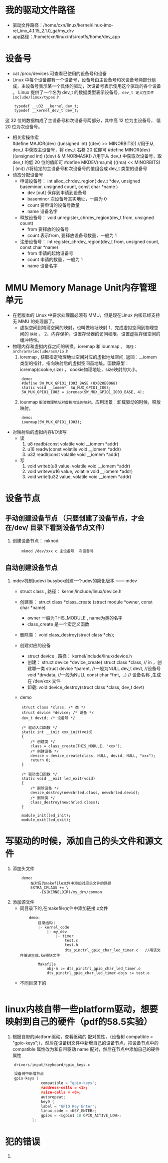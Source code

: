 # 我的驱动文件路径
* 驱动文件路径：/home/cxn/linux/kernel/linux-imx-rel_imx_4.1.15_2.1.0_ga/my_drv
* app路径：/home/cxn/linux/nfs/rootfs/home/dev_app

# 设备号
* cat /proc/devices 可查看已使用的设备号和设备
* Linux 中每个设备都有一个设备号，设备号由主设备号和次设备号两部分组成，主设备号表示某一个具体的驱动，次设备号表示使用这个驱动的各个设备 。 Linux 提供了一个名为 dev_t 的数据类型表示设备号，` dev_t 定义在文件 include/linux/types.h `
```
    typedef __u32 __kernel_dev_t;
    typedef __kernel_dev_t dev_t;
```
这 32 位的数据构成了主设备号和次设备号两部分，其中高 12 位为主设备号， 低 20 位为次设备号。
* 相关宏操作宏  
  #define MAJOR(dev) ((unsigned int) ((dev) >> MINORBITS))      //用于从 dev_t 中获取主设备号，将 dev_t 右移 20 位即可
  #define MINOR(dev) ((unsigned int) ((dev) & MINORMASK))       //用于从 dev_t 中获取次设备号，取 dev_t 的低 20 位的值即可
  #define MKDEV(ma,mi) (((ma) << MINORBITS) | (mi))             //将给定的主设备号和次设备号的值组合成 dev_t 类型的设备号
* 动态分配设备号
    * 申请设备号： int alloc_chrdev_region( dev_t *dev, unsigned baseminor, unsigned count, const char *name )
        * dev [out]       保存到申请到设备号
        * baseminor 次设备号其实地址，一般为 0 
        * count     要申请的设备号数量
        * name      设备名字
    * 释放设备号： void unregister_chrdev_region(dev_t from, unsigned count)
        * from      要释放的设备号
        * count     表示from, 要释放设备号数量，一般为 1
    * 注册设备号： int register_chrdev_region(dev_t from, unsigned count, const char *name)    
        * from      申请的起始设备号
        * count     申请的数量，一般为 1
        * name      设备名字



# MMU  Memory Manage Unit内存管理单元
* 在老版本的 Linux 中要求处理器必须有 MMU，但是现在Linux 内核已经支持无 MMU 的处理器了。
    * 虚拟空间到物理空间的映射，也叫做地址映射
        1、完成虚拟空间到物理空间的 `映射` 。
        2、内存保护，设置存储器的访问权限，设置虚拟存储空间的缓冲特性。
* 物理内存和虚拟内存之间的转换。ioremap 和 iounmap 。 `路径：arch/arm/include/asm/io.h`
    1. ioremap ,  获取指定物理地址空间对应的虚拟地址空间, 返回：__iomem 类型的指针，指向映射后的虚拟空间首地址。函数原型：ioremap(cookie,size) ， cookie物理地址，size映射的大小。
    ```
        demo:
        #define SW_MUX_GPIO1_IO03_BASE (0X020E0068)
        static void __iomem*  SW_MUX_GPIO1_IO03;
        SW_MUX_GPIO1_IO03 = ioremap(SW_MUX_GPIO1_IO03_BASE, 4);
    ```
    2. iounmap `取消物理地址对虚拟地址的映射`。应用场景：卸载驱动的时候，释放映射。
    ```
        demo:
        iounmap(SW_MUX_GPIO1_IO03);
    ```
* 对映射后的虚拟内存I/O读写
    * 读
        1.  u8 readb(const volatile void __iomem *addr)
        2. u16 readw(const volatile void __iomem *addr)
        3. u32 readl(const volatile void __iomem *addr)
    * 写
        1. void writeb(u8 value, volatile void __iomem *addr)
        2. void writew(u16 value, volatile void __iomem *addr)
        3. void writel(u32 value, volatile void __iomem *addr)


# 设备节点
## 手动创建设备节点 （只要创建了设备节点，才会在/dev/ 目录下看到设备节点文件）
1. 创建设备节点： mknod 
    ```
        mknod /dev/xxx c 主设备号  次设备号
    ```
## 自动创建设备节点
1. mdev机制(udev)  busybox创建一个udev的简化版本 —— mdev
    * struct class   , 路径： kernel/include/linux/device.h
    * 创建类： struct class *class_create (struct module *owner, const char *name)
        * owner 一般为THIS_MODULE , name为类的名字
        * class_create 是一个宏定义函数
    * 删除类： void class_destroy(struct class *cls);

    * 创建对应的设备 
        * struct device  ,  路径： kernel/include/linux/device.h
        * 创建： struct device *device_create( struct class *class,     // in ，创建哪一类
                                        struct device *parent,          //一般为NULL
                                        dev_t devt,                     //设备号
                                        void *drvdata,                  //一般为NULL
                                        const char *fmt, ...)           // 设备名称 ,生成在 /dev/xxx 文件
        * 卸载:  void device_destroy(struct class *class, dev_t devt)

    * demo
    ```
        struct class *class; /* 类 */
        struct device *device; /* 设备 */
        dev_t devid; /* 设备号 */

        /* 驱动入口函数 */
        static int __init xxx_init(void)
        {
            /* 创建类 */
            class = class_create(THIS_MODULE, "xxx");
            /* 创建设备 */
            device = device_create(class, NULL, devid, NULL, "xxx");
            return 0;
        }

        /* 驱动出口函数 */
        static void __exit led_exit(void)
        {
            /* 删除设备 */
            device_destroy(newchrled.class, newchrled.devid);
            /* 删除类 */
            class_destroy(newchrled.class);
        }

        module_init(led_init);
        module_exit(led_exit);
    ```


# 写驱动的时候，添加自己的头文件和源文件
1. 添加头文件
    ``` 
        demo:
            在对应的makefile文件中添加对应头文件的路径
            EXTRA_CFLAGS += \
                -I$(KERNELDIR)/my_drv/common
    ```
2. 添加源文件
    * 同目录下的,在makefile文件中添加链接.o文件
        ```
            demo:
                目录结构：
                |- kernel_code
                    |- my_dev
                        |- timer
                            test.c
                            test.h
                            dts_pinctrl_gpio_char_led_timer.c   //用该文件编译生成.ko模块文件

                Makefile
                    obj-m := dts_pinctrl_gpio_char_led_timer.o
                    dts_pinctrl_gpio_char_led_timer-objs := test.o

        ```
    * 不同目录下的
        ```

        ```

# linux内核自带一些platform驱动，想要映射到自己的硬件（pdf的58.5实验）
1. 根据自带的platform驱动，查看驱动的 配对属性，（设备树 compatible = "gpio-keys";），然后在设备树文件中新增自己的设备节点，把设备节点中的compatible 属性改为和自带驱动 name 配对，然后在节点中添加自己的硬件属性
```C
    drivers/input/keyboard/gpio_keys.c

    设备树中新增节点
    gpio-keys {
				compatible = "gpio-keys";
				#address-cells = <1>;
				#size-cells = <0>;
				autorepeat;
				key0 {
				label = "GPIO Key Enter";
				linux,code = <KEY_ENTER>;
				gpios = <&gpio1 18 GPIO_ACTIVE_LOW>;
			};
```


# 犯的错误
1. 

